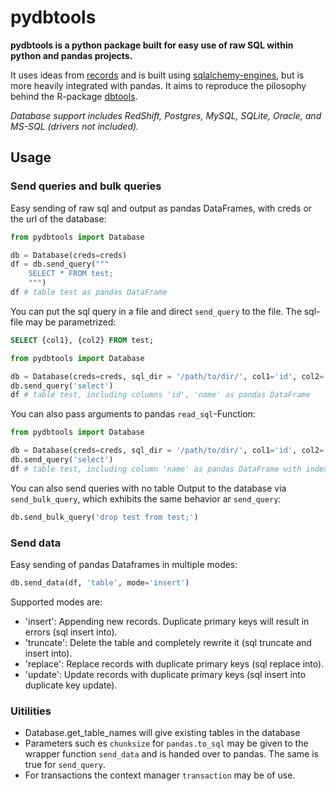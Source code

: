 # pydbtools

**pydbtools is a python package built for easy use of raw SQL within python and pandas projects.**

It uses ideas from [records](https://github.com/kennethreitz/records/) and is built using [sqlalchemy-engines](https://www.sqlalchemy.org/), but is more heavily integrated with pandas. It aims to reproduce the pilosophy behind the R-package [dbtools](https://github.com/INWT/dbtools/).


_Database support includes RedShift, Postgres, MySQL, SQLite, Oracle, and MS-SQL (drivers not included)._

## Usage

### Send queries and bulk queries

Easy sending of raw sql and output as pandas DataFrames, with creds or the url of the database:

```python
from pydbtools import Database

db = Database(creds=creds)
df = db.send_query("""
    SELECT * FROM test;
    """)
df # table test as pandas DataFrame
```

You can put the sql query in a file and direct `send_query` to the file. The sql-file may be parametrized:

```sql
SELECT {col1}, {col2} FROM test;

```

```python
from pydbtools import Database

db = Database(creds=creds, sql_dir = '/path/to/dir/', col1='id', col2='name')
db.send_query('select')
df # table test, including columns 'id', 'name' as pandas DataFrame
```

You can also pass arguments to pandas `read_sql`-Function:

```python
from pydbtools import Database

db = Database(creds=creds, sql_dir = '/path/to/dir/', col1='id', col2='name', index_col='d')
db.send_query('select')
df # table test, including column 'name' as pandas DataFrame with index 'id'
```

You can also send queries with no table Output to the database via `send_bulk_query`, which exhibits the same behavior ar `send_query`:

```python
db.send_bulk_query('drop test from test;')
```

### Send data

Easy sending of pandas Dataframes in multiple modes:

```python
db.send_data(df, 'table', mode='insert')
```

Supported modes are:
  - 'insert': Appending new records. Duplicate primary keys will result in errors (sql insert into).
  - 'truncate': Delete the table and completely rewrite it (sql truncate and insert into).
  - 'replace': Replace records with duplicate primary keys (sql replace into).
  - 'update': Update records with duplicate primary keys (sql insert into duplicate key update).

### Uitilities

- Database.get_table_names will give existing tables in the database
- Parameters such es `chunksize` for `pandas.to_sql` may be given to the wrapper function `send_data` and is handed over to pandas. The same is true for `send_query`.
- For transactions the context manager `transaction` may be of use.
